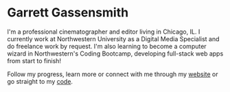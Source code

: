 # Garrett Gassensmith

I'm a professional cinematographer and editor living in Chicago, IL. I currently work at Northwestern University as a Digital Media Specialist and do freelance work by request. I'm also learning to become a computer wizard in Northwestern's Coding Bootcamp, developing full-stack web apps from start to finish! 

Follow my progress, learn more or connect with me through my [website](https://gmg300.github.io/) or go straight to my [code](https://github.com/gmg300).

